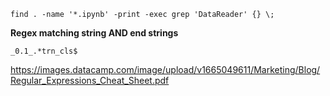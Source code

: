 ```shell
find . -name '*.ipynb' -print -exec grep 'DataReader' {} \;   
```
**Regex matching string AND end strings**
```
_0.1_.*trn_cls$
```
https://images.datacamp.com/image/upload/v1665049611/Marketing/Blog/Regular_Expressions_Cheat_Sheet.pdf
